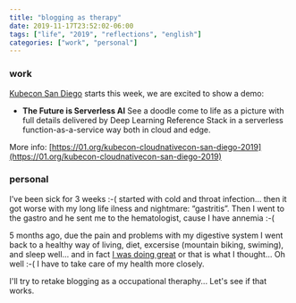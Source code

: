 ```yaml
---
title: "blogging as therapy"
date: 2019-11-17T23:52:02-06:00
tags: ["life", "2019", "reflections", "english"]
categories: ["work", "personal"]
---
```



### work

[Kubecon San Diego](https://events19.linuxfoundation.org/events/kubecon-cloudnativecon-north-america-2019/) starts this week, we are excited to show a demo:

  * **The Future is Serverless AI**
    See a doodle come to life as a picture with full details delivered by Deep Learning Reference Stack in a serverless function-as-a-service way both in cloud and edge.

More info: [https://01.org/kubecon-cloudnativecon-san-diego-2019](https://01.org/kubecon-cloudnativecon-san-diego-2019)

### personal

I’ve been sick for 3 weeks :-( started with cold and throat  infection… then it got worse with my long life ilness and nightmare: “gastritis”. Then I went to the gastro and he sent me to the hematologist, cause  I have annemia :-( 

5 months ago, due the pain and problems with my digestive system I went back to a healthy way of living, diet, excersise (mountain biking, swiming), and sleep well… and in fact [I was doing great](https://www.strava.com/athletes/23567620) or that is what I thought… Oh well :-( I have to take care of my health more closely.

I'll try to retake blogging as a occupational theraphy... Let's see if that works.
